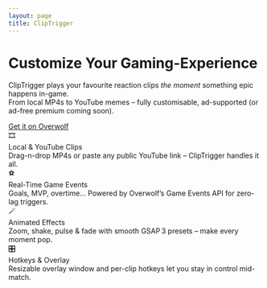 ```yaml
---
layout: page
title: ClipTrigger
---
```


<div class="home-hero">
  <h1>Customize Your Gaming-Experience</h1>
  <p>
    ClipTrigger plays your favourite reaction clips <em>the moment</em> something epic happens in-game.<br>
    From local MP4s to YouTube memes – fully customisable, ad-supported (or ad-free premium coming soon).
  </p>
  <a href="https://www.overwolf.com/app/ClipTrigger" class="cta" target="_blank" rel="noopener">Get it on Overwolf</a>
</div>

<div class="features-list">
  <div class="feature-card">
    <span class="feature-icon">🎞️</span>
    <div class="feature-title">Local &amp; YouTube Clips</div>
    <div class="feature-desc">
      Drag-n-drop MP4s or paste any public YouTube link – ClipTrigger handles it all.
    </div>
  </div>
  <div class="feature-card">
    <span class="feature-icon">⚽</span>
    <div class="feature-title">Real-Time Game Events</div>
    <div class="feature-desc">
      Goals, MVP, overtime… Powered by Overwolf’s Game Events API for zero-lag triggers.
    </div>
  </div>
  <div class="feature-card">
    <span class="feature-icon">🪄</span>
    <div class="feature-title">Animated Effects</div>
    <div class="feature-desc">
      Zoom, shake, pulse &amp; fade with smooth GSAP 3 presets – make every moment pop.
    </div>
  </div>
  <div class="feature-card">
    <span class="feature-icon">🎛️</span>
    <div class="feature-title">Hotkeys &amp; Overlay</div>
    <div class="feature-desc">
      Resizable overlay window and per-clip hotkeys let you stay in control mid-match.
    </div>
  </div>
</div>

